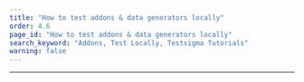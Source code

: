 ```yaml
---
title: "How to test addons & data generators locally"
order: 4.6
page_id: "How to test addons & data generators locally"
search_keyword: "Addons, Test Locally, Testsigma Tutorials"
warning: false
---
```

---

